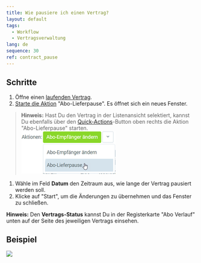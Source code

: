 ```yaml
---
title: Wie pausiere ich einen Vertrag?
layout: default
tags:
  - Workflow
  - Vertragsverwaltung
lang: de
sequence: 30
ref: contract_pause
---
```


## Schritte
1. Öffne einen [laufenden Vertrag](Vertrag_erfassen).
1. [Starte die Aktion](AktionStarten) "Abo-Lieferpause". Es öffnet sich ein neues Fenster.
 >**Hinweis:** Hast Du den Vertrag in der Listenansicht selektiert, kannst Du ebenfalls über den [Quick-Actions](AktionStarten)-Button oben rechts die Aktion "Abo-Lieferpause" starten.<br>
 ![](assets/Abo_Lieferpause_button.png)

1. Wähle im Feld **Datum** den Zeitraum aus, wie lange der Vertrag pausiert werden soll.
1. Klicke auf "Start", um die Änderungen zu übernehmen und das Fenster zu schließen.

**Hinweis:** Den **Vertrags-Status** kannst Du in der Registerkarte "Abo Verlauf" unten auf der Seite des jeweiligen Vertrags einsehen.

## Beispiel
![](assets/Vertrag_Lieferpause_einstellen.gif)
